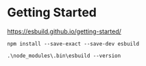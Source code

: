 # Getting Started #

<https://esbuild.github.io/getting-started/>

``` shell
npm install --save-exact --save-dev esbuild
```

``` shell
.\node_modules\.bin\esbuild --version
```
